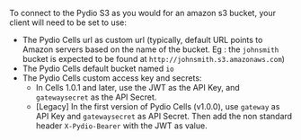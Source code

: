 
To connect to the Pydio S3 as you would for an amazon s3 bucket, your client will need to be set to use:

- The Pydio Cells url as custom url (typically, default URL points to Amazon servers based on the name of the bucket. Eg : the `johnsmith` bucket is expected to be found at `http://johnsmith.s3.amazonaws.com`)
- The Pydio Cells default bucket named `io`
- The Pydio Cells custom access key and secrets:
  - In Cells 1.0.1 and later, use the JWT as the API Key, and `gatewaysecret` as the API Secret.
  - [Legacy] In the first version of Pydio Cells (v1.0.0), use `gateway` as API Key and `gatewaysecret` as API Secret. Then add the non standard header `X-Pydio-Bearer` with the JWT as value.
